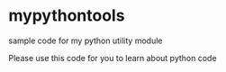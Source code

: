 # mypythontools
sample code for my python utility module

Please use this code for you to learn about python code
